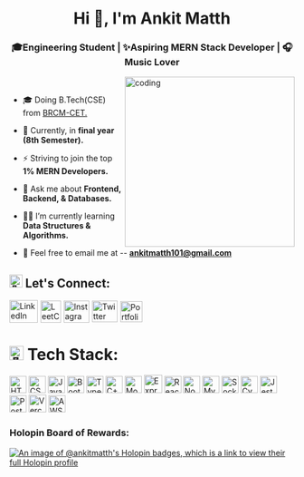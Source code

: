 <h1 align="center">Hi 👋, I'm Ankit Matth</h1>
<h3 align="center">🎓Engineering Student | ✨Aspiring MERN Stack Developer | 🎧Music Lover</h3>
<!-- https://github.com/Ankit-Matth/Ankit-Matth/assets/146843890/fde4cb18-e27c-46f6-a714-46cdefaa1d31 -->
<img align="right" alt="coding" width="300" src="https://github.com/user-attachments/assets/1a96906d-fd7f-4c9d-be24-18d7b60d4581">
<br>

- 🎓 Doing B.Tech(CSE) from [BRCM-CET.](https://www.brcmcet.edu.in/)

- 🏫 Currently, in **final year (8th Semester).**

- ⚡ Striving to join the top **1% MERN Developers.**

- 💬 Ask me about **Frontend, Backend, & Databases.**

- 👨‍💻 I’m currently learning **Data Structures & Algorithms.**

- 📧 Feel free to email me at -- **ankitmatth101@gmail.com**

<h2 align="left"><img src="https://em-content.zobj.net/source/microsoft-teams/363/handshake_1f91d.png" alt="🤝" width="23" height="23"> Let's Connect:</h2>

<p style="display: flex; align-items: center; gap: 5px;">
  <a href="https://linkedin.com/in/ankit-matth" target="blank">
    <img src="https://raw.githubusercontent.com/rahuldkjain/github-profile-readme-generator/master/src/images/icons/Social/linked-in-alt.svg" alt="LinkedIn" height="40" width="50" /></a>
  <a href="https://www.leetcode.com/ankit-matth" target="blank">
    <img src="https://github.com/user-attachments/assets/adf2daaf-813f-4ec2-be2d-38f8c62dd3f1" alt="LeetCode" height="39" width="36" /></a>
  <a href="https://instagram.com/ankit_matth_" target="blank">
    <img src="https://raw.githubusercontent.com/rahuldkjain/github-profile-readme-generator/master/src/images/icons/Social/instagram.svg" alt="Instagram" height="39" width="45" /></a>
  <a href="https://x.com/ankit_matth" target="blank">
    <picture>
      <source media="(prefers-color-scheme: dark)" srcset="https://github.com/user-attachments/assets/ebae29ef-a00a-421b-b7b3-6c175c5fa24c">
      <source media="(prefers-color-scheme: light)" srcset="https://github.com/user-attachments/assets/3a603b07-4337-40fe-a91d-40a4ea2fc24f">
      <img src="https://github.com/user-attachments/assets/f8d88844-df3a-4ef0-82dc-334315f4d3fa" alt="Twitter" height="38" width="45">
    </picture>
  </a>
  <a href="https://ankit-matth-portfolio.vercel.app/" target="blank">
    <img src="https://github.com/Ankit-Matth/my-portfolio/blob/main/frontend/public/favicon.ico" alt="Portfolio" height="37" width="39" />
  </a>
</p>

<h1><img src="https://em-content.zobj.net/source/microsoft-teams/363/man-technologist_1f468-200d-1f4bb.png" alt="👨‍💻" width="25" height="25"> Tech Stack:</h1>
<p>
  <a href="https://www.w3.org/html/" target="_blank" rel="noreferrer">
    <img src="https://img.shields.io/badge/-HTML5-E34F26?logo=html5&logoColor=white" alt="HTML5" height="30"></a>
  <a href="https://www.w3schools.com/css/" target="_blank" rel="noreferrer">
    <img src="https://img.shields.io/badge/-CSS3-1572B6?logo=css3&logoColor=white" alt="CSS3" height="30"></a>
  <a href="https://developer.mozilla.org/en-US/docs/Web/JavaScript" target="_blank" rel="noreferrer">
    <img src="https://img.shields.io/badge/-JavaScript-E10098?logo=javascript&logoColor=F7DF1E" alt="JavaScript" height="30"></a>
  <a href="https://getbootstrap.com" target="_blank" rel="noreferrer">
    <img src="https://img.shields.io/badge/-Bootstrap-7952B3?logo=bootstrap&logoColor=white" alt="Bootstrap" height="30"></a>
  <a href="https://www.typescriptlang.org/" target="_blank" rel="noreferrer">
    <img src="https://img.shields.io/badge/-TypeScript-3178C6?logo=typescript&logoColor=white" alt="TypeScript" height="30"></a>
  <a href="https://www.w3schools.com/cpp/" target="_blank" rel="noreferrer">
    <img src="https://img.shields.io/badge/-C++-00599C?logo=cplusplus&logoColor=white" alt="C++" height="30"></a>
  <a href="https://www.mongodb.com/" target="_blank" rel="noreferrer">
    <img src="https://img.shields.io/badge/-MongoDB-47A248?logo=mongodb&logoColor=white" alt="MongoDB" height="30"></a>
  <a href="https://expressjs.com" target="_blank" rel="noreferrer">
    <img src="https://img.shields.io/badge/-Express-000000?logo=express&logoColor=white" alt="Express" height="32"></a>
  <a href="https://reactjs.org/" target="_blank" rel="noreferrer">
    <img src="https://img.shields.io/badge/-React-61DAFB?logo=react&logoColor=black" alt="React" height="30"></a>
  <a href="https://nodejs.org" target="_blank" rel="noreferrer">
    <img src="https://img.shields.io/badge/-Node.js-339933?logo=node.js&logoColor=white" alt="Node.js" height="30"></a>
  <a href="https://www.mysql.com/" target="_blank" rel="noreferrer">
    <img src="https://img.shields.io/badge/-MySQL-4479A1?logo=mysql&logoColor=white" alt="MySQL" height="30"></a>
  <a href="https://socket.io/" target="_blank" rel="noreferrer">
    <img src="https://img.shields.io/badge/-Socket.io-010101?logo=socket.io&logoColor=white" alt="Socket.io" height="30"></a>
  <a href="https://www.cypress.io" target="_blank" rel="noreferrer">
    <img src="https://img.shields.io/badge/-Cypress-17202C?logo=cypress&logoColor=white" alt="Cypress" height="30"></a>
  <a href="https://jestjs.io/" target="_blank" rel="noreferrer">
    <img src="https://img.shields.io/badge/-Jest-C21325?logo=jest&logoColor=white" alt="Jest" height="30"></a>
  <a href="https://postman.com" target="_blank" rel="noreferrer">
    <img src="https://img.shields.io/badge/-Postman-FF6C37?logo=postman&logoColor=white" alt="Postman" height="30"></a>
  <a href="https://vercel.com/" target="_blank" rel="noreferrer">
    <img src="https://img.shields.io/badge/-Vercel-000000?logo=vercel&logoColor=white" alt="Vercel" height="31"></a>
  <a href="https://aws.amazon.com/" target="_blank" rel="noreferrer">
    <img src="https://img.shields.io/badge/-AWS-%23FF9900.svg?logo=amazonaws&logoColor=white" alt="AWS" height="30"></a>
</p>


<h3>Holopin Board of Rewards:</h3>

[![An image of @ankitmatth's Holopin badges, which is a link to view their full Holopin profile](https://holopin.me/ankitmatth)](https://holopin.io/@ankitmatth)
